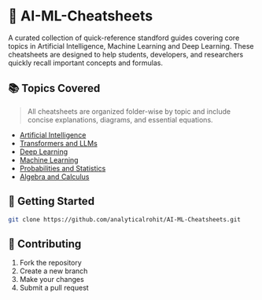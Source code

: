# 🤖 AI-ML-Cheatsheets

A curated collection of quick-reference standford guides covering core topics in Artificial Intelligence, Machine Learning and Deep Learning. These cheatsheets are designed to help students, developers, and researchers quickly recall important concepts and formulas.


## 📚 Topics Covered

> All cheatsheets are organized folder-wise by topic and include concise explanations, diagrams, and essential equations.

- [Artificial Intelligence](./artificial-intelligence/)  
- [Transformers and LLMs](./transformers-llms/)  
- [Deep Learning](./deep-learning/)  
- [Machine Learning](./machine-learning/)  
- [Probabilities and Statistics](./probabilities-statistics/)  
- [Algebra and Calculus](./algebra-calculus/)   

## 🚀 Getting Started

```bash
git clone https://github.com/analyticalrohit/AI-ML-Cheatsheets.git
```

## 📄 Contributing

1. Fork the repository
2. Create a new branch
3. Make your changes
4. Submit a pull request
